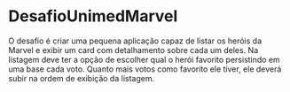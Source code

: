 # DesafioUnimedMarvel

O desafio é criar uma pequena aplicação capaz de listar os heróis da Marvel e exibir um card com detalhamento sobre cada um deles. Na listagem deve ter a opção de escolher qual o herói favorito persistindo em uma base cada voto. Quanto mais votos como favorito ele tiver, ele deverá subir na ordem de exibição da listagem.


